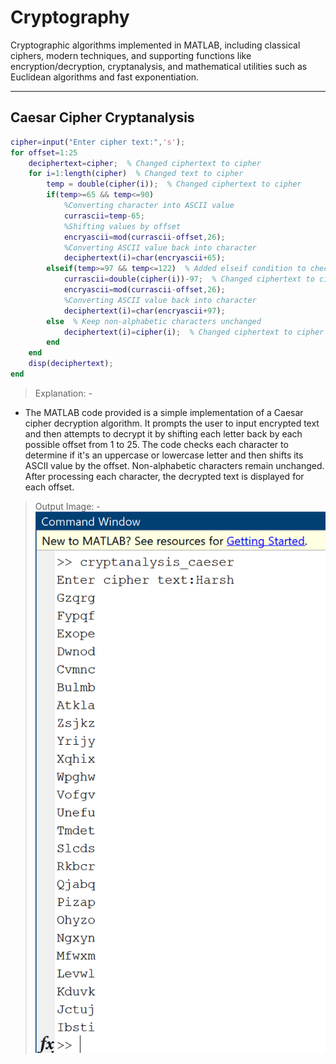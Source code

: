 # Cryptography

Cryptographic algorithms implemented in MATLAB, including classical ciphers, modern techniques, and supporting functions like encryption/decryption, cryptanalysis, and mathematical utilities such as Euclidean algorithms and fast exponentiation.

---

## Caesar Cipher Cryptanalysis

```matlab
cipher=input("Enter cipher text:",'s');
for offset=1:25
    deciphertext=cipher;  % Changed ciphertext to cipher
    for i=1:length(cipher)  % Changed text to cipher
        temp = double(cipher(i));  % Changed ciphertext to cipher
        if(temp>=65 && temp<=90)
            %Converting character into ASCII value
            currascii=temp-65;
            %Shifting values by offset
            encryascii=mod(currascii-offset,26);
            %Converting ASCII value back into character
            deciphertext(i)=char(encryascii+65);
        elseif(temp>=97 && temp<=122)  % Added elseif condition to check lowercase range
            currascii=double(cipher(i))-97;  % Changed ciphertext to cipher
            encryascii=mod(currascii-offset,26);
            %Converting ASCII value back into character
            deciphertext(i)=char(encryascii+97);
        else  % Keep non-alphabetic characters unchanged
            deciphertext(i)=cipher(i);  % Changed ciphertext to cipher
        end
    end
    disp(deciphertext);
end
```
>Explanation: -

- The MATLAB code provided is a simple implementation of a Caesar cipher decryption algorithm. It prompts the user to input encrypted text and then attempts to decrypt it by shifting each letter back by each possible offset from 1 to 25. The code checks each character to determine if it's an uppercase or lowercase letter and then shifts its ASCII value by the offset. Non-alphabetic characters remain unchanged. After processing each character, the decrypted text is displayed for each offset.

>Output Image: -
![Output Image](Output_Images/CaeserCipher.png)
